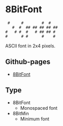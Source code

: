 # 8BitFont

     #     #        #  #    
       #  #  ## ## ## ## ## 
    #   # #  #   # ## ## #  
    #      # #      #    #  

ASCII font in 2x4 pixels.

## Github-pages

* [8BitFont](http://hirokimiyaoka.github.io/8BitFont/)

## Type

* 8BitFont
	* Monospaced font
* 8BitMin
	* Minimum font

